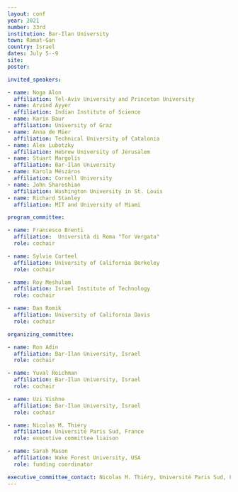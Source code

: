 ```yaml
---
layout: conf
year: 2021
number: 33rd
institution: Bar-Ilan University
town: Ramat-Gan
country: Israel
dates: July 5--9
site: 
poster: 

invited_speakers:

- name: Noga Alon
  affiliation: Tel-Aviv University and Princeton University
- name: Arvind Ayyer
  affiliation: Indian Institute of Science
- name: Karin Baur
  affiliation: University of Graz
- name: Anna de Mier
  affiliation: Technical University of Catalonia
- name: Alex Lubotzky
  affiliation: Hebrew University of Jerusalem
- name: Stuart Margolis
  affiliation: Bar-Ilan University
- name: Karola Mészáros
  affiliation: Cornell University
- name: John Shareshian
  affiliation: Washington University in St. Louis
- name: Richard Stanley
  affiliation: MIT and University of Miami 

program_committee:

- name: Francesco Brenti
  affiliation:  Università di Roma "Tor Vergata"
  role: cochair

- name: Sylvie Corteel
  affiliation: University of California Berkeley
  role: cochair

- name: Roy Meshulam
  affiliation: Israel Institute of Technology
  role: cochair

- name: Dan Romik
  affiliation: University of California Davis
  role: cochair

organizing_committee:

- name: Ron Adin
  affiliation: Bar-Ilan University, Israel
  role: cochair

- name: Yuval Roichman
  affiliation: Bar-Ilan University, Israel
  role: cochair

- name: Uzi Vishne
  affiliation: Bar-Ilan University, Israel
  role: cochair

- name: Nicolas M. Thiéry
  affiliation: Université Paris Sud, France
  role: executive committee liaison

- name: Sarah Mason
  affiliation: Wake Forest University, USA
  role: funding coordinator

executive_committee_contact: Nicolas M. Thiéry, Université Paris Sud, France
---
```

